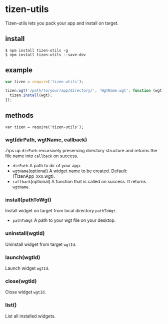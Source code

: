 # tizen-utils

Tizen-utils lets you pack your app and install on target.

## install

```
$ npm install tizen-utils -g
$ npm install tizen-utils --save-dev
```

## example

```javascript
var tizen = require('tizen-utils');

tizen.wgt('/path/to/your/app/directory/', 'WgtName.wgt', function (wgt) {
  tizen.install(wgt);
});

```

## methods

```
var tizen = require('tizen-utils');
```

### wgt(dirPath, wgtName, callback)

Zips up `dirPath` recursively preserving directory structure and returns
the file name into `callback` on success.

* `dirPath` A path to dir of your app.
* `wgtName`(optional) A widget name to be created. Default: (TizenApp_xxx.wgt).
* `callback`(optional) A function that is called on success. It returns `wgtName`.


### install(pathToWgt)

Install widget on target from local directory `pathToWgt`.

* `pathToWgt` A path to your wgt file on your desktop.


### uninstall(wgtId)

Uninstall widget from target `wgtId`.


### launch(wgtId)

Launch widget `wgtId`.


### close(wgtId)

Close widget `wgtId`.


### list()

List all installed widgets.
